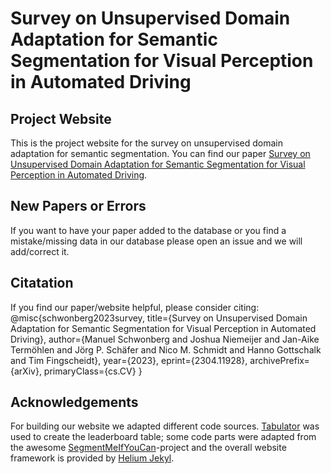 # Survey on Unsupervised Domain Adaptation for Semantic Segmentation for Visual Perception in Automated Driving
## Project Website
This is the project website for the survey on unsupervised domain adaptation for semantic segmentation. 
You can find our paper [Survey on Unsupervised Domain Adaptation for Semantic Segmentation for Visual Perception in Automated Driving](https://arxiv.org/abs/2304.11928). 

## New Papers or Errors
If you want to have your paper added to the database or you find a mistake/missing data in our database please open an issue and we will add/correct it. 

## Citatation
If you find our paper/website helpful, please consider citing: 
@misc{schwonberg2023survey,
      title={Survey on Unsupervised Domain Adaptation for Semantic Segmentation for Visual Perception in Automated Driving}, 
      author={Manuel Schwonberg and Joshua Niemeijer and Jan-Aike Termöhlen and Jörg P. Schäfer and Nico M. Schmidt and Hanno Gottschalk and Tim Fingscheidt},
      year={2023},
      eprint={2304.11928},
      archivePrefix={arXiv},
      primaryClass={cs.CV}
}

## Acknowledgements
For building our website we adapted different code sources. [Tabulator](https://github.com/olifolkerd/tabulator) was used to create the leaderboard table; some code parts were adapted from the awesome [SegmentMeIfYouCan](https://segmentmeifyoucan.com/)-project and the overall website framework is provided by [Helium Jekyl](https://github.com/heliumjk/heliumjk.github.io). 

